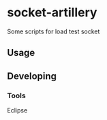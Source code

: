

# socket-artillery

Some scripts for load test socket

## Usage



## Developing



### Tools

Eclipse
